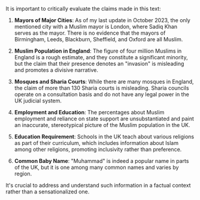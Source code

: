 It is important to critically evaluate the claims made in this text:

1. **Mayors of Major Cities**: As of my last update in October 2023, the only mentioned city with a Muslim mayor is London, where Sadiq Khan serves as the mayor. There is no evidence that the mayors of Birmingham, Leeds, Blackburn, Sheffield, and Oxford are all Muslim.

2. **Muslim Population in England**: The figure of four million Muslims in England is a rough estimate, and they constitute a significant minority, but the claim that their presence denotes an "invasion" is misleading and promotes a divisive narrative.

3. **Mosques and Sharia Courts**: While there are many mosques in England, the claim of more than 130 Sharia courts is misleading. Sharia councils operate on a consultation basis and do not have any legal power in the UK judicial system.

4. **Employment and Education**: The percentages about Muslim employment and reliance on state support are unsubstantiated and paint an inaccurate, stereotypical picture of the Muslim population in the UK.

5. **Education Requirement**: Schools in the UK teach about various religions as part of their curriculum, which includes information about Islam among other religions, promoting inclusivity rather than preference.

6. **Common Baby Name**: "Muhammad" is indeed a popular name in parts of the UK, but it is one among many common names and varies by region.

It's crucial to address and understand such information in a factual context rather than a sensationalized one.